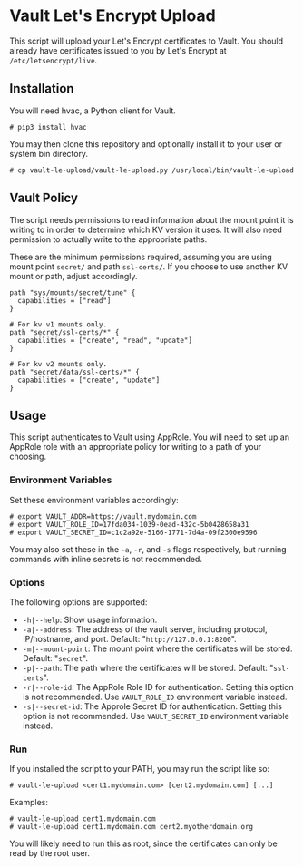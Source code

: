 # Vault Let's Encrypt Upload

This script will upload your Let's Encrypt certificates to Vault. You should already have certificates issued to you by Let's Encrypt at `/etc/letsencrypt/live`.

## Installation

You will need hvac, a Python client for Vault.

    # pip3 install hvac
    
You may then clone this repository and optionally install it to your user or system bin directory.

    # cp vault-le-upload/vault-le-upload.py /usr/local/bin/vault-le-upload
    
## Vault Policy

The script needs permissions to read information about the mount point it is writing to in order to determine which KV version it uses. It will also need permission to actually write to the appropriate paths.

These are the minimum permissions required, assuming you are using mount point `secret/` and path `ssl-certs/`. If you choose to use another KV mount or path, adjust accordingly.

    path "sys/mounts/secret/tune" {
      capabilities = ["read"]
    }
    
    # For kv v1 mounts only.
    path "secret/ssl-certs/*" {
      capabilities = ["create", "read", "update"]
    }
    
    # For kv v2 mounts only.
    path "secret/data/ssl-certs/*" {
      capabilities = ["create", "update"]
    }
    
## Usage

This script authenticates to Vault using AppRole. You will need to set up an AppRole role with an appropriate policy for writing to a path of your choosing.

### Environment Variables

Set these environment variables accordingly:

    # export VAULT_ADDR=https://vault.mydomain.com
    # export VAULT_ROLE_ID=17fda034-1039-0ead-432c-5b0428658a31
    # export VAULT_SECRET_ID=c1c2a92e-5166-1771-7d4a-09f2300e9596
    
You may also set these in the `-a`, `-r`, and `-s` flags respectively, but running commands with inline secrets is not recommended.
    
### Options

The following options are supported:

* `-h|--help`: Show usage information.
* `-a|--address`: The address of the vault server, including protocol, IP/hostname, and port. Default: "`http://127.0.0.1:8200`".
* `-m|--mount-point`: The mount point where the certificates will be stored. Default: "`secret`".
* `-p|--path`: The path where the certificates will be stored. Default: "`ssl-certs`".
* `-r|--role-id`: The AppRole Role ID for authentication. Setting this option is not recommended. Use `VAULT_ROLE_ID` environment variable instead.
* `-s|--secret-id`: The Approle Secret ID for authentication. Setting this option is not recommended. Use `VAULT_SECRET_ID` environment variable instead.

### Run

If you installed the script to your PATH, you may run the script like so:

    # vault-le-upload <cert1.mydomain.com> [cert2.mydomain.com] [...]
    
Examples:

    # vault-le-upload cert1.mydomain.com
    # vault-le-upload cert1.mydomain.com cert2.myotherdomain.org

You will likely need to run this as root, since the certificates can only be read by the root user.

